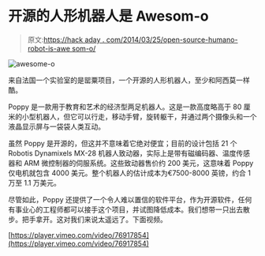 # 开源的人形机器人是 Awesom-o

> 原文:[https://hack aday . com/2014/03/25/open-source-humano-robot-is-awe som-o/](https://hackaday.com/2014/03/25/open-source-humanoid-robot-is-awesom-o/)

![awesome-o](../Images/aeac7ab7a73077da4b3ce4db00397306.png)

来自法国一个实验室的是罂粟项目，一个开源的人形机器人，至少和阿西莫一样酷。

Poppy 是一款用于教育和艺术的经济型两足机器人。这是一款高度略高于 80 厘米的小型机器人，但它可以行走，移动手臂，旋转躯干，并通过两个摄像头和一个液晶显示屏与一袋袋人类互动。

虽然 Poppy 是开源的，但这并不意味着它绝对便宜；目前的设计包括 21 个 Robotis Dynamixels MX-28 机器人致动器，实际上是带有磁编码器、温度传感器和 ARM 微控制器的伺服系统。这些致动器售价约 200 美元，这意味着 Poppy 仅电机就包含 4000 美元。整个机器人的估计成本为€7500-8000 英镑，约合 1 万至 1.1 万美元。

尽管如此，Poppy 还提供了一个令人难以置信的软件平台，作为开源软件，任何有事业心的工程师都可以接手这个项目，并试图降低成本。我们想带一只出去散步。把手拿开。这对我们来说太遥远了。下面视频。

[https://player.vimeo.com/video/76917854](https://player.vimeo.com/video/76917854)